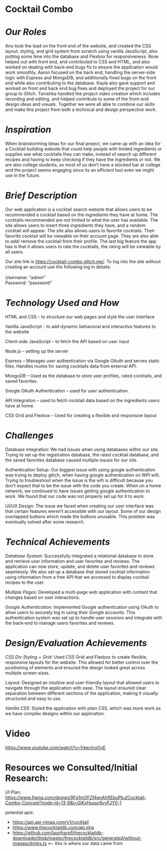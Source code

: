 # Cocktail Combo
# *Our Roles*

 Anu took the lead on the front end of the website, and created the CSS layout, styling, and grid system from scratch using vanilla JavaScript, also putting some time into the database and Flexbox for responsiveness. Rose helped out with front end, and contributed to CSS and HTML, and also worked on dealing with back-end bugs fix to ensure the application would work smoothly. Aaron focused on the back end, handling the server-side logic with Express and MongoDB, and additionally fixed bugs on the front end while also contributing to the database. Kayla also gave support and worked on front and back end bug fixes and deployed the project for our group to Glitch. Tanishka handled the project video creation which includes recording and editing, and helped contribute to some of the front-end design ideas and visuals. Together we were all able to combine our skills and make this project from both a technical and design perspective work. 

# *Inspiration*

When brainstorming ideas for our final project, we came up with an idea for a Cocktail building website that could help people with limited ingredients or supplies see what cocktails they can make, instead of search up different recipes and having to keep checking if they have the ingredients or not. We are also college students, so most of us don’t have a stocked bar at college and the project seems engaging since its an efficient tool even we might use in the future. 


# *Brief Description* 

Our web application is a cocktail search website that allows users to be recommended a cocktail based on the ingredients they have at home. The cocktails recommended are not limited to what the user has available. The site allows users to insert three ingredients they have, and a random cocktail will appear. The site also allows users to favorite cocktails. Their favorite cocktail will be viewable on their account page. They are also able to add/ remove the cocktail from their profile. The last big feature the app has is that it allows users to rate the cocktails, the rating will be viewable by all users. 

Our site link is https://cocktail-combo.glitch.me/. To log into the site without creating an account use the following log in details: <br/> <br/>
Username: “admin” <br/>
Password: “password”

# *Technology Used and How* 

HTML and CSS - to structure our web pages and style the user interface  

Vanilla JavaScript - to add dynamic behavioral and interactive features to the website 

Client-side JavaScript – to fetch the API based on user input 

Node.js – setting up the server 

Express – Manages user authentication via Google OAuth and serves static files. Handles routes for saving cocktails data from external API. 

MongoDB – Used as the database to store user profiles, rated cocktails, and saved favorites. 

Google OAuth Authentication – used for user authentication. 

API Integration – used to fetch cocktail data based on the ingredients users have at home. 

CSS Grid and Flexbox – Used for creating a flexible and responsive layout 
 

# *Challenges* 

Database integration: We had issues when using databases within our site. Trying to set up the registration database, the rated cocktail database, and the saved favorites database caused multiple issues for our site. 

Authentication Setup: Our biggest issue with using google authentication was trying to deploy glitch, when having google authentication on WPI wifi. Trying to troubleshoot when the issue is the wifi is difficult because you don’t expect that to be the issue with the code you create. When on a home network, we continued to have issues getting google authentication to work. We found that our code was not properly set up for it to work. 

UI/UX Design: The issue we faced when creating our user interface was that certain features weren’t accessible with our layout. Some of our design overlapped buttons which made the buttons unusable. This problem was eventually solved after some research.

	 
# *Technical Achievements*

*Database System:* Successfully integrated a relational database to store and retrieve user information and user favorites and reviews. The application can now store, update, and delete user favorites and reviews seamlessly. We also set up a database that stored cocktail information using information from a free API that we accessed to display cocktail recipes to the user.

*Multiple Pages:* Developed a multi-page web application with content that changes based on user interactions.  

*Google Authentication:* Implemented Google authentication using OAuth to allow users to securely log in using their Google accounts. This authentication system was set up to handle user sessions and integrate with the back-end to manage users favorites and reviews. 

 
# *Design/Evaluation Achievements*

*CSS Div Styling + Grid:* Used CSS Grid and Flexbox to create flexible, responsive layouts for the website. This allowed for better control over the positioning of elements and ensured the design looked great across multiple screen sizes. 

*Layout:* Designed an intuitive and user-friendly layout that allowed users to navigate through the application with ease. The layout ensured clear separation between different sections of the application, making it visually structured and easy to use. 

*Vanilla CSS:* Styled the application with plain CSS, which was more work as we have complex designs within our application. 

# Video
https://www.youtube.com/watch?v=1rkecinoOvE

# Resources we Consulted/Initial Research:
UI Plan: https://www.figma.com/design/9Fq1mOFZf4enAhftEbuPbJ/Cocktail-Combo-Concept?node-id=13-8&t=GiKxHuuur6yyFJY0-1 

potential apis:
- https://api.api-ninjas.com/v1/cocktail
- https://www.thecocktaildb.com/api.php
- https://github.com/lauriharpf/thecocktaildb-downloader/blob/master/thecocktaildb/src/generated/without-images/drinks.ts <-- this is where our data came from
